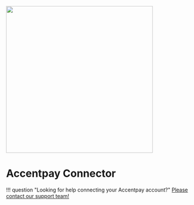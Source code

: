 <img src="https://static.openfintech.io/payment_providers/accentpay/logo.png?w=400" width="400px" >

# Accentpay Connector

!!! question "Looking for help connecting your Accentpay account?"
    [Please contact our support team!](mailto:{{custom.support_email}})